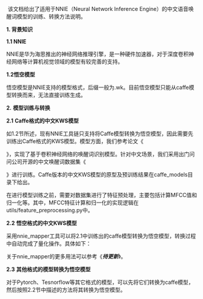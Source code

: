 ​		该文档给出了适用于NNIE（Neural Network Inference Engine）的中文语音唤醒词模型的训练、转换方法说明。

**1. 背景知识**

**1.1 NNIE**

​		NNIE是华为海思推出的神经网络推理引擎，是一种硬件加速器，对于深度卷积神经网络等计算机视觉领域的模型有较完善的支持。

**1.2悟空模型**

​		悟空模型是NNIE支持的模型格式，后缀一般为.wk。目前悟空模型只能从caffe模型转换而来，无法直接训练生成。

**2.**   **模型训练与转换**

**2.1** **Caffe格式的中文KWS模型**

​		如1.2节所述，现有NNIE工具链只支持将Caffe模型转换为悟空模型，因此需要先训练出Caffe格式的KWS模型。模型方面，我们参考论文《

[Convolutional]: https://www.isca-speech.org/archive/interspeech_2015/papers/i15_1478.pdf

》，实现了基于卷积神经网络的唤醒词识别模型。针对中文场景，我们采用出门问问公司开源的中文唤醒词数据集《

[MobvoiHotwords]: http://www.openslr.org/87/

》进行训练。Caffe版本的中文KWS模型的原型及预训练结果在caffe_models目录下给出。

​		在进行模型训练之前，需要对数据集进行了特征预处理，主要包括计算MFCC值和归一化等。其中，MFCC特征计算和归一化的实现逻辑在utils/feature_preprocessing.py中。

**2.2** **悟空格式的中文KWS模型**

​		采用nnie_mapper工具可以将2.1中训练出的caffe模型转换为悟空模型，转换过程中自动完成了量化操作。具体如下：

​		关于nnie_mapper的更多用法可以参考《***待更新***》。

**2.3** **其他格式的模型转换为悟空模型**

​		对于Pytorch、Tesnorflow等其它格式的模型，可以先将它们转换为caffe模型，然后按照2.2节中描述的方法将其转换为悟空模型。